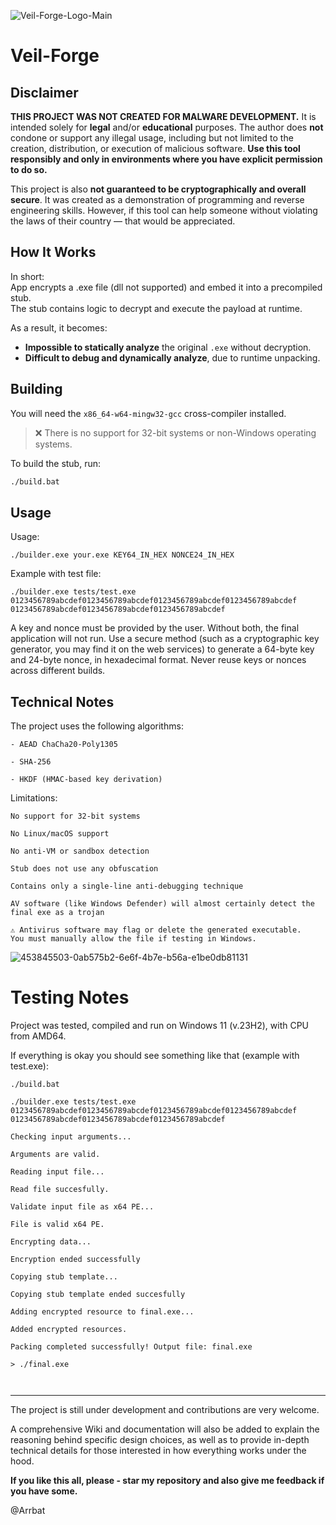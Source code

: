 ![Veil-Forge-Logo-Main](https://github.com/user-attachments/assets/b1bee8bc-b4f7-4933-a057-fbcd09b11b9b)




# Veil-Forge

## Disclaimer

**THIS PROJECT WAS NOT CREATED FOR MALWARE DEVELOPMENT.** 
It is intended solely for **legal** and/or **educational** purposes.   The author does **not** condone or support any illegal usage, including but not limited to the creation, distribution, or execution of malicious software.   **Use this tool responsibly and only in environments where you have explicit permission to do so.** 

This project is also **not guaranteed to be cryptographically and overall secure**. It was created as a demonstration of programming and reverse engineering skills. However, if this tool can help someone without violating the laws of their country — that would be appreciated.

## How It Works

In short:  
App encrypts a .exe file (dll not supported) and embed it into a precompiled stub.  
The stub contains logic to decrypt and execute the payload at runtime.  

As a result, it becomes:
- **Impossible to statically analyze** the original `.exe` without decryption.
- **Difficult to debug and dynamically analyze**, due to runtime unpacking.


## Building

You will need the `x86_64-w64-mingw32-gcc` cross-compiler installed.

> ❌ There is no support for 32-bit systems or non-Windows operating systems.

To build the stub, run:

```bash
./build.bat
```

## Usage

Usage:

```
./builder.exe your.exe KEY64_IN_HEX NONCE24_IN_HEX
```

Example with test file:

```
./builder.exe tests/test.exe  0123456789abcdef0123456789abcdef0123456789abcdef0123456789abcdef 0123456789abcdef0123456789abcdef0123456789abcdef
```

A key and nonce must be provided by the user. Without both, the final application will not run.
Use a secure method (such as a cryptographic key generator, you may find it on the web services) to generate a 64-byte key and 24-byte nonce, in hexadecimal format. Never reuse keys or nonces across different builds.





## Technical Notes
The project uses the following algorithms:

    - AEAD ChaCha20-Poly1305
    
    - SHA-256
    
    - HKDF (HMAC-based key derivation)
    

Limitations:

    No support for 32-bit systems

    No Linux/macOS support

    No anti-VM or sandbox detection

    Stub does not use any obfuscation

    Contains only a single-line anti-debugging technique

    AV software (like Windows Defender) will almost certainly detect the final exe as a trojan

    ⚠️ Antivirus software may flag or delete the generated executable.
    You must manually allow the file if testing in Windows. 

![453845503-0ab575b2-6e6f-4b7e-b56a-e1be0db81131](https://github.com/user-attachments/assets/d0080941-d532-4ca8-a13c-06eedca9511e)







# Testing Notes
Project was tested, compiled and run on Windows 11 (v.23H2), with CPU from AMD64.

If everything is okay you should see something like that (example with test.exe):

```
./build.bat                    
```
```
./builder.exe tests/test.exe 0123456789abcdef0123456789abcdef0123456789abcdef0123456789abcdef 0123456789abcdef0123456789abcdef0123456789abcdef

Checking input arguments...

Arguments are valid.

Reading input file...

Read file succesfully.

Validate input file as x64 PE...

File is valid x64 PE.

Encrypting data...

Encryption ended successfully

Copying stub template...

Copying stub template ended succesfully

Adding encrypted resource to final.exe...

Added encrypted resources.

Packing completed successfully! Output file: final.exe
```
```
> ./final.exe   



```
---

The project is still under development and contributions are very welcome.

A comprehensive Wiki and documentation will also be added to explain the reasoning behind specific design choices, as well as to provide in-depth technical details for those interested in how everything works under the hood.

**If you like this all, please - star my repository and also give me feedback if you have some.**

@Arrbat
